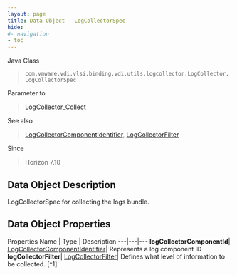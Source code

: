 ```yaml
---
layout: page
title: Data Object - LogCollectorSpec
hide:
#- navigation
- toc
---
```






Java Class
> `com.vmware.vdi.vlsi.binding.vdi.utils.logcollector.LogCollector.LogCollectorSpec`

Parameter to
> [LogCollector_Collect](vdi.utils.logcollector.LogCollector.md#collect)

See also
> [LogCollectorComponentIdentifier](vdi.utils.logcollector.LogCollector.LogCollectorComponentIdentifier.md), [LogCollectorFilter](vdi.utils.logcollector.LogCollector.LogCollectorFilter.md)

Since
> Horizon 7.10


## Data Object Description

LogCollectorSpec for collecting the logs bundle.

## Data Object Properties
Properties
Name |  Type |  Description
---|---|---
**logCollectorComponentId**| [LogCollectorComponentIdentifier](vdi.utils.logcollector.LogCollector.LogCollectorComponentIdentifier.md)|  Represents a log component ID
**logCollectorFilter**| [LogCollectorFilter](vdi.utils.logcollector.LogCollector.LogCollectorFilter.md)|  Defines what level of information to be collected. [^1]


 
